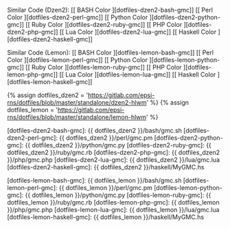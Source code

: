 <div class="panel panel-primary">
  <div class="panel-body" markdown="1">

Similar Code (Dzen2): 
[[ BASH Color ][dotfiles-dzen2-bash-gmc]]
[[ Perl Color ][dotfiles-dzen2-perl-gmc]]
[[ Python Color ][dotfiles-dzen2-python-gmc]]
[[ Ruby Color ][dotfiles-dzen2-ruby-gmc]]
[[ PHP Color ][dotfiles-dzen2-php-gmc]]
[[ Lua Color ][dotfiles-dzen2-lua-gmc]]
[[ Haskell Color ][dotfiles-dzen2-haskell-gmc]]

Similar Code (Lemon): 
[[ BASH Color ][dotfiles-lemon-bash-gmc]]
[[ Perl Color ][dotfiles-lemon-perl-gmc]]
[[ Python Color ][dotfiles-lemon-python-gmc]]
[[ Ruby Color ][dotfiles-lemon-ruby-gmc]]
[[ PHP Color ][dotfiles-lemon-php-gmc]]
[[ Lua Color ][dotfiles-lemon-lua-gmc]]
[[ Haskell Color ][dotfiles-lemon-haskell-gmc]]

[//]: <> ( -- -- -- links below -- -- -- )

{% assign dotfiles_dzen2 = 'https://gitlab.com/epsi-rns/dotfiles/blob/master/standalone/dzen2-hlwm' %}
{% assign dotfiles_lemon = 'https://gitlab.com/epsi-rns/dotfiles/blob/master/standalone/lemon-hlwm' %}

[dotfiles-dzen2-bash-gmc]:		{{ dotfiles_dzen2 }}/bash/gmc.sh
[dotfiles-dzen2-perl-gmc]:		{{ dotfiles_dzen2 }}/perl/gmc.pm
[dotfiles-dzen2-python-gmc]:	{{ dotfiles_dzen2 }}/python/gmc.py
[dotfiles-dzen2-ruby-gmc]:		{{ dotfiles_dzen2 }}/ruby/gmc.rb
[dotfiles-dzen2-php-gmc]:		{{ dotfiles_dzen2 }}/php/gmc.php
[dotfiles-dzen2-lua-gmc]:		{{ dotfiles_dzen2 }}/lua/gmc.lua
[dotfiles-dzen2-haskell-gmc]:	{{ dotfiles_dzen2 }}/haskell/MyGMC.hs

[dotfiles-lemon-bash-gmc]:		{{ dotfiles_lemon }}/bash/gmc.sh
[dotfiles-lemon-perl-gmc]:		{{ dotfiles_lemon }}/perl/gmc.pm
[dotfiles-lemon-python-gmc]:	{{ dotfiles_lemon }}/python/gmc.py
[dotfiles-lemon-ruby-gmc]:		{{ dotfiles_lemon }}/ruby/gmc.rb
[dotfiles-lemon-php-gmc]:		{{ dotfiles_lemon }}/php/gmc.php
[dotfiles-lemon-lua-gmc]:		{{ dotfiles_lemon }}/lua/gmc.lua
[dotfiles-lemon-haskell-gmc]:	{{ dotfiles_lemon }}/haskell/MyGMC.hs




  </div>
</div>
